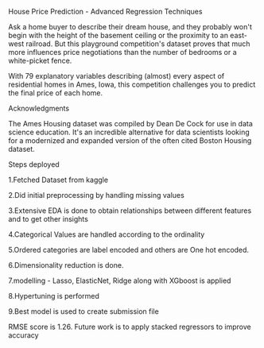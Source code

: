House Price Prediction  - Advanced Regression Techniques

Ask a home buyer to describe their dream house, and they probably won't begin with the height of the basement ceiling or the proximity to an east-west railroad. But this playground competition's dataset proves that much more influences price negotiations than the number of bedrooms or a white-picket fence.

With 79 explanatory variables describing (almost) every aspect of residential homes in Ames, Iowa, this competition challenges you to predict the final price of each home.

Acknowledgments

The Ames Housing dataset was compiled by Dean De Cock for use in data science education. It's an incredible alternative for data scientists looking for a modernized and expanded version of the often cited Boston Housing dataset.

Steps deployed

  1.Fetched Dataset from kaggle

  2.Did initial preprocessing by handling missing values

  3.Extensive EDA is done to obtain relationships between different features and to get other insights

  4.Categorical Values are handled according to the ordinality

  5.Ordered categories are label encoded and others are One hot encoded.

  6.Dimensionality reduction is done.

  7.modelling - Lasso, ElasticNet, Ridge along with XGboost is applied

  8.Hypertuning is performed

  9.Best model is used to create submission file

RMSE score is 1.26.
Future work is to apply stacked regressors to improve accuracy

